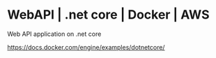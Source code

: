 # WebAPI | .net core | Docker | AWS
Web API application on .net core

https://docs.docker.com/engine/examples/dotnetcore/
